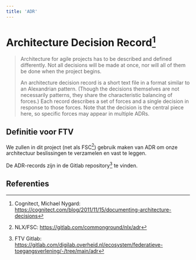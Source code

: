 ```yaml
---
title: 'ADR'
---
```


# Architecture Decision Record[^1]

> Architecture for agile projects has to be described and defined differently.
> Not all decisions will be made at once, nor will all of them be done when the project begins.
> 
> An architecture decision record is a short text file in a format similar to an Alexandrian pattern.
> (Though the decisions themselves are not necessarily patterns, they share the characteristic balancing of forces.)
> Each record describes a set of forces and a single decision in response to those forces. Note that the decision is the central piece here,
> so specific forces may appear in multiple ADRs.

## Definitie voor FTV

We zullen in dit project (net als FSC[^2]) gebruik maken van ADR om onze architectuur beslissingen te verzamelen en vast te leggen.

De ADR-records zijn in de Gitlab repository[^3] te vinden.

## Referenties

[^1]: Cognitect, Michael Nygard: https://cognitect.com/blog/2011/11/15/documenting-architecture-decisions
[^2]: NLX/FSC: https://gitlab.com/commonground/nlx/adr
[^3]: FTV Gitlab: https://gitlab.com/digilab.overheid.nl/ecosystem/federatieve-toegangsverlening/-/tree/main/adr
